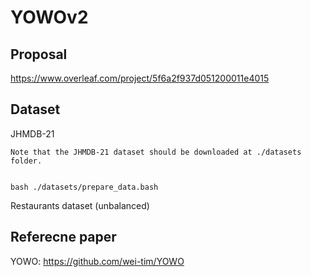 # YOWOv2

## Proposal 
https://www.overleaf.com/project/5f6a2f937d051200011e4015

## Dataset 
JHMDB-21
```
Note that the JHMDB-21 dataset should be downloaded at ./datasets folder.


bash ./datasets/prepare_data.bash
```

Restaurants dataset (unbalanced)

## Referecne paper

YOWO: https://github.com/wei-tim/YOWO
